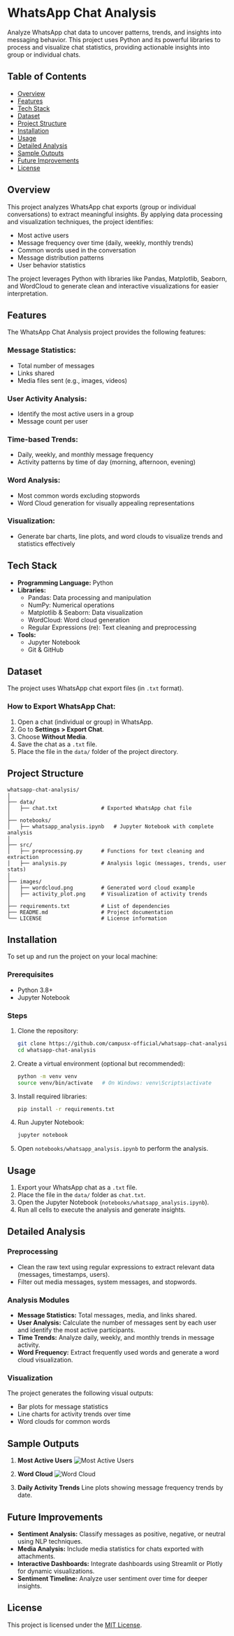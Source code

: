 # WhatsApp Chat Analysis

Analyze WhatsApp chat data to uncover patterns, trends, and insights into messaging behavior. This project uses Python and its powerful libraries to process and visualize chat statistics, providing actionable insights into group or individual chats.

## Table of Contents
- [Overview](#overview)
- [Features](#features)
- [Tech Stack](#tech-stack)
- [Dataset](#dataset)
- [Project Structure](#project-structure)
- [Installation](#installation)
- [Usage](#usage)
- [Detailed Analysis](#detailed-analysis)
- [Sample Outputs](#sample-outputs)
- [Future Improvements](#future-improvements)
- [License](#license)

## Overview
This project analyzes WhatsApp chat exports (group or individual conversations) to extract meaningful insights. By applying data processing and visualization techniques, the project identifies:

- Most active users
- Message frequency over time (daily, weekly, monthly trends)
- Common words used in the conversation
- Message distribution patterns
- User behavior statistics

The project leverages Python with libraries like Pandas, Matplotlib, Seaborn, and WordCloud to generate clean and interactive visualizations for easier interpretation.

## Features
The WhatsApp Chat Analysis project provides the following features:

### Message Statistics:
- Total number of messages
- Links shared
- Media files sent (e.g., images, videos)

### User Activity Analysis:
- Identify the most active users in a group
- Message count per user

### Time-based Trends:
- Daily, weekly, and monthly message frequency
- Activity patterns by time of day (morning, afternoon, evening)

### Word Analysis:
- Most common words excluding stopwords
- Word Cloud generation for visually appealing representations

### Visualization:
- Generate bar charts, line plots, and word clouds to visualize trends and statistics effectively

## Tech Stack
- **Programming Language:** Python
- **Libraries:**
  - Pandas: Data processing and manipulation
  - NumPy: Numerical operations
  - Matplotlib & Seaborn: Data visualization
  - WordCloud: Word cloud generation
  - Regular Expressions (re): Text cleaning and preprocessing
- **Tools:**
  - Jupyter Notebook
  - Git & GitHub

## Dataset
The project uses WhatsApp chat export files (in `.txt` format).

### How to Export WhatsApp Chat:
1. Open a chat (individual or group) in WhatsApp.
2. Go to **Settings > Export Chat**.
3. Choose **Without Media**.
4. Save the chat as a `.txt` file.
5. Place the file in the `data/` folder of the project directory.

## Project Structure
```
whatsapp-chat-analysis/  
│  
├── data/  
│   ├── chat.txt              # Exported WhatsApp chat file  
│  
├── notebooks/  
│   ├── whatsapp_analysis.ipynb   # Jupyter Notebook with complete analysis  
│  
├── src/  
│   ├── preprocessing.py      # Functions for text cleaning and extraction  
│   ├── analysis.py           # Analysis logic (messages, trends, user stats)  
│  
├── images/  
│   ├── wordcloud.png         # Generated word cloud example  
│   ├── activity_plot.png     # Visualization of activity trends  
│  
├── requirements.txt          # List of dependencies  
├── README.md                 # Project documentation  
└── LICENSE                   # License information  
```

## Installation
To set up and run the project on your local machine:

### Prerequisites
- Python 3.8+
- Jupyter Notebook

### Steps
1. Clone the repository:
   ```bash
   git clone https://github.com/campusx-official/whatsapp-chat-analysis.git
   cd whatsapp-chat-analysis
   ```

2. Create a virtual environment (optional but recommended):
   ```bash
   python -m venv venv  
   source venv/bin/activate   # On Windows: venv\Scripts\activate
   ```

3. Install required libraries:
   ```bash
   pip install -r requirements.txt
   ```

4. Run Jupyter Notebook:
   ```bash
   jupyter notebook
   ```

5. Open `notebooks/whatsapp_analysis.ipynb` to perform the analysis.

## Usage
1. Export your WhatsApp chat as a `.txt` file.
2. Place the file in the `data/` folder as `chat.txt`.
3. Open the Jupyter Notebook (`notebooks/whatsapp_analysis.ipynb`).
4. Run all cells to execute the analysis and generate insights.

## Detailed Analysis
### Preprocessing
- Clean the raw text using regular expressions to extract relevant data (messages, timestamps, users).
- Filter out media messages, system messages, and stopwords.

### Analysis Modules
- **Message Statistics:** Total messages, media, and links shared.
- **User Analysis:** Calculate the number of messages sent by each user and identify the most active participants.
- **Time Trends:** Analyze daily, weekly, and monthly trends in message activity.
- **Word Frequency:** Extract frequently used words and generate a word cloud visualization.

### Visualization
The project generates the following visual outputs:
- Bar plots for message statistics
- Line charts for activity trends over time
- Word clouds for common words

## Sample Outputs
1. **Most Active Users**
   ![Most Active Users](images/activity_plot.png)

2. **Word Cloud**
   ![Word Cloud](images/wordcloud.png)

3. **Daily Activity Trends**
   Line plots showing message frequency trends by date.

## Future Improvements
- **Sentiment Analysis:** Classify messages as positive, negative, or neutral using NLP techniques.
- **Media Analysis:** Include media statistics for chats exported with attachments.
- **Interactive Dashboards:** Integrate dashboards using Streamlit or Plotly for dynamic visualizations.
- **Sentiment Timeline:** Analyze user sentiment over time for deeper insights.

## License
This project is licensed under the [MIT License](LICENSE).
